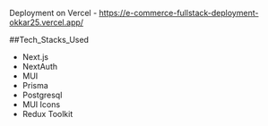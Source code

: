 Deployment on Vercel - https://e-commerce-fullstack-deployment-okkar25.vercel.app/

##Tech_Stacks_Used

- Next.js
- NextAuth
- MUI
- Prisma
- Postgresql
- MUI Icons
- Redux Toolkit 


